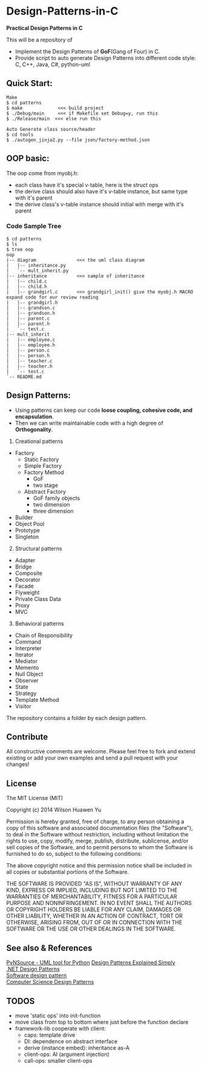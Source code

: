 # Design-Patterns-in-C

**Practical Design Patterns in C**  

This will be a repository of
* Implement the Design Patterns of **GoF**(Gang of Four) in C.  
* Provide script to auto generate Design Patterns into different code style: C, C++, Java, C#, python-uml

## Quick Start:

```
Make
$ cd patterns
$ make             <<< build project
$ ./Debug/main	   <<< if Makefile set Debug=y, run this
$ ./Release/main  <<< else run this

Auto Generate class source/header
$ cd tools
$ ./autogen_jinja2.py --file json/factory-method.json 
```

## OOP basic:

The oop come from myobj.h:
* each class have it's special v-table, here is the struct ops
* the derive class should also have it's v-table instance, but same type with it's parent
* the derive class's v-table instance should initial with merge with it's parent

### Code Sample Tree

```
$ cd patterns
$ ls
$ tree oop
oop
|-- diagram               <<< the uml class diagram
|   |-- inheritance.py
|   `-- mult_inherit.py
|-- inheritance           <<< sample of inheritance
|   |-- child.c
|   |-- child.h
|   |-- grandgirl.c       <<< grandgirl_init() give the myobj.h MACRO expand code for our review reading
|   |-- grandgirl.h
|   |-- grandson.c
|   |-- grandson.h
|   |-- parent.c
|   |-- parent.h
|   `-- test.c
|-- mult_inherit
|   |-- employee.c
|   |-- employee.h
|   |-- person.c
|   |-- person.h
|   |-- teacher.c
|   |-- teacher.h
|   `-- test.c
`-- README.md

```

## Design Patterns:

* Using patterns can keep our code **loose coupling, cohesive code, and encapsulation**.
* Then we can write maintainable code with a high degree of **Orthogonality**.

1. Creational patterns
  * Factory
    - Static Factory
    - Simple Factory
    - Factory Method
      + GoF
      + two stage
    - Abstract Factory
      + GoF family objects
      + two dimension
      + three dimension
  * Builder
  * Object Pool
  * Prototype
  * Singleton
2. Structural patterns
  * Adapter
  * Bridge
  * Composite
  * Decorator
  * Facade
  * Flyweight
  * Private Class Data
  * Proxy
  * MVC
3. Behavioral patterns
  * Chain of Responsibility
  * Command
  * Interpreter
  * Iterator
  * Mediator
  * Memento
  * Null Object
  * Observer
  * State
  * Strategy
  * Template Method
  * Visitor

The repository contains a folder by each design pattern.

## Contribute

All constructive comments are welcome.
Please feel free to fork and extend existing or add your own examples and send a pull request with your changes!

## License

The MIT License (MIT)

Copyright (c) 2014 Wilson Huawen Yu

Permission is hereby granted, free of charge, to any person obtaining a copy
of this software and associated documentation files (the "Software"), to deal
in the Software without restriction, including without limitation the rights
to use, copy, modify, merge, publish, distribute, sublicense, and/or sell
copies of the Software, and to permit persons to whom the Software is
furnished to do so, subject to the following conditions:

The above copyright notice and this permission notice shall be included in all
copies or substantial portions of the Software.

THE SOFTWARE IS PROVIDED "AS IS", WITHOUT WARRANTY OF ANY KIND, EXPRESS OR
IMPLIED, INCLUDING BUT NOT LIMITED TO THE WARRANTIES OF MERCHANTABILITY,
FITNESS FOR A PARTICULAR PURPOSE AND NONINFRINGEMENT. IN NO EVENT SHALL THE
AUTHORS OR COPYRIGHT HOLDERS BE LIABLE FOR ANY CLAIM, DAMAGES OR OTHER
LIABILITY, WHETHER IN AN ACTION OF CONTRACT, TORT OR OTHERWISE, ARISING FROM,
OUT OF OR IN CONNECTION WITH THE SOFTWARE OR THE USE OR OTHER DEALINGS IN THE
SOFTWARE.

## See also & References

[PyNSource - UML tool for Python](http://www.andypatterns.com/index.php/products/pynsource/)
[Design Patterns Explained Simply](http://sourcemaking.com/design_patterns)  
[.NET Design Patterns](http://www.dofactory.com/Patterns/Patterns.aspx)  
[Software design pattern](http://en.wikipedia.org/wiki/Design_pattern_%28computer_science%29)  
[Computer Science Design Patterns](http://en.wikibooks.org/wiki/Computer_Science_Design_Patterns)  

## TODOS

* move 'static ops' into init-function
* move class from top to bottom where just before the function declare
* framework-lib cooperate with client:
  - caps: template drive
  - DI: dependence on abstract interface
  - derive (instance embed): inheritance as-A
  - client-ops: AI (argument injection)
  - call-ops: smaller client-ops
